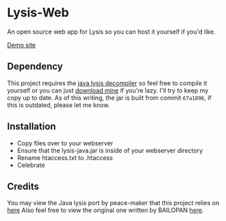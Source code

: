 # Lysis-Web
An open source web app for Lysis so you can host it yourself if you'd like.

[Demo site](http://headlinedev.xyz/lysis/)

## Dependency
This project requires the [java lysis decompiler](https://github.com/peace-maker/lysis-java) so feel free to compile it yourself or you can just
[download mine](headlinedev.xyz/lysis/lysis-java.jar) if you're lazy. I'll try to keep my copy up to date. As of this writing, the jar is built from commit `67a1896`, if this is outdated, please let me know.

## Installation
- Copy files over to your webserver
- Ensure that the lysis-java.jar is inside of your webserver directory
- Rename htaccess.txt to .htaccess
- Celebrate

## Credits
You may view the Java lysis port by peace-maker that this project relies on [here](https://github.com/peace-maker/lysis-java)
Also feel free to view the original one written by BAILOPAN [here](https://forums.alliedmods.net/showthread.php?t=170898).
